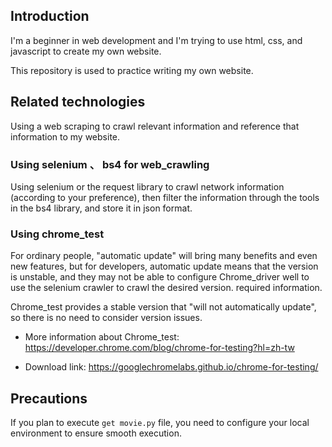 ## Introduction
I'm a beginner in web development and I'm trying to use html, css, and javascript to create my own website.

This repository is used to practice writing my own website.

## Related technologies
Using a web scraping to crawl relevant information and reference that information to my website.

### Using selenium 、 bs4 for web_crawling
Using selenium or the request library to crawl network information (according to your preference), then filter the information through the tools in the bs4 library, and store it in json format.


### Using chrome_test
For ordinary people, "automatic update" will bring many benefits and even new features, but for developers, automatic update means that the version is unstable, and they may not be able to configure Chrome_driver well to use the selenium crawler to crawl the desired version. required information.

Chrome_test provides a stable version that "will not automatically update", so there is no need to consider version issues.

- More information about Chrome_test: https://developer.chrome.com/blog/chrome-for-testing?hl=zh-tw

- Download link: https://googlechromelabs.github.io/chrome-for-testing/


## Precautions
If you plan to execute `get movie.py` file, you need to configure your local environment to ensure smooth execution.